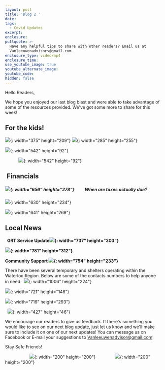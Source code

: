 ```yaml
---
layout: post
title: 'Blog 2 '
date:
tags:
  - Covid Updates
excerpt:
enclosure:
pullquote: >-
  Have any helpful tips to share with other readers? Email us at
  Vanleeuwenadvisors@gmail.com
enclosure_type: video/mp4
enclosure_time:
use_youtube_image: true
youtube_alternate_image:
youtube_code:
hidden: false
---
```


Hello Readers,&nbsp;

We hope you enjoyed our last blog blast and were able to take advantage of some of the resources provided. We've got some more to share for this week\!&nbsp;

## For the kids\!

![](/uploads/kab.PNG){: width="375" height="209"}&nbsp;![](/uploads/twitter-f.PNG){: width="285" height="255"}

![](/uploads/scholastic.JPG){: width="542" height="92"}

&nbsp; &nbsp; &nbsp; &nbsp; &nbsp; &nbsp;![](/uploads/scholastic.JPG){: width="542" height="92"}

## &nbsp;Financials&nbsp; &nbsp; &nbsp;

##### ![](/uploads/bills.JPG){: width="656" height="278"}&nbsp; &nbsp; &nbsp; &nbsp; &nbsp; When are taxes actually due?&nbsp;

![](/uploads/taxes.PNG){: width="630" height="234"}

![](/uploads/bills-png.PNG){: width="641" height="269"}

## Local News

**&nbsp; GRT Service Update![](/uploads/grt.JPG){: width="737" height="303"}**

**![](/uploads/grt.PNG){: width="781" height="312"}**

**Community Support&nbsp;![](/uploads/shelters.JPG){: width="754" height="233"}**

There have been several temporary and shelters operating within the Waterloo Region. Below are some of the contacts numbers to help anyone in need. &nbsp;![](/uploads/shelter.PNG){: width="1006" height="224"}

![](/uploads/hs.PNG){: width="721" height="148"}

![](/uploads/driverseat.PNG){: width="716" height="293"}

&nbsp; ![](/uploads/missed.PNG){: width="427" height="46"}&nbsp;&nbsp;

We encourage our readers to give us feedback. If there's something you would like to see on our next blog update, just let us know and we'll make sure to include it on one of our next updates\! You can message us on Facebook or E-mail your suggestions to Vanleeuwenadvisor@gmail.com\!&nbsp;

Stay Safe Friends\!&nbsp;

&nbsp; &nbsp; &nbsp; &nbsp; &nbsp; &nbsp; &nbsp; &nbsp; &nbsp; &nbsp;&nbsp;![](/uploads/g-review-1.jpg){: width="200" height="200"}&nbsp; &nbsp; &nbsp; &nbsp; &nbsp; &nbsp; &nbsp; &nbsp;&nbsp;![](/uploads/fb-review-1.jpg){: width="200" height="200"}

&nbsp; &nbsp; &nbsp; &nbsp; &nbsp; &nbsp; &nbsp; &nbsp; &nbsp; &nbsp; &nbsp; &nbsp; &nbsp;

&nbsp; &nbsp; &nbsp; &nbsp; &nbsp; &nbsp; &nbsp; &nbsp; &nbsp; &nbsp; &nbsp;

&nbsp;

&nbsp;

&nbsp;

## &nbsp; &nbsp; &nbsp; &nbsp; &nbsp;